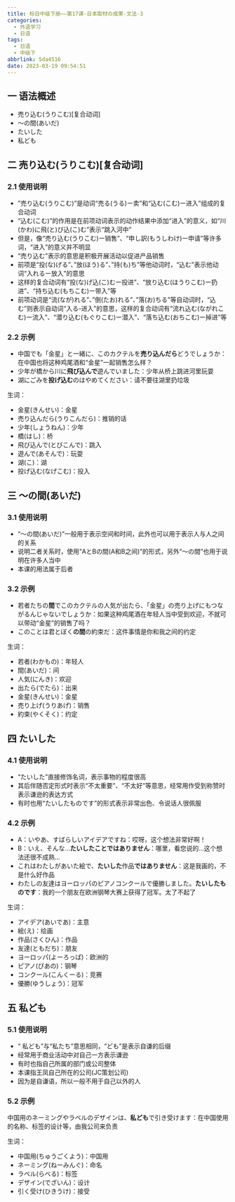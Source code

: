 ```yaml
---
title: 标日中级下册——第17课-日本取材の成果-文法-3
categories:
  - 外语学习
  - 日语
tags:
  - 日语
  - 中级下
abbrlink: 5da4516
date: 2023-03-19 09:54:51
---
```

## 一 语法概述

* 売り込む(うりこむ)[复合动词]
* ～の間(あいだ)
* たいした
* 私ども

<!--more-->

## 二 売り込む(うりこむ)[复合动词]

### 2.1 使用说明

* ”売り込む(うりこむ)”是动词“売る(うる)ー卖”和“込む(こむ)ー进入”组成的复合动词
* “込む(こむ)”的作用是在前项动词表示的动作结果中添加“进入”的意义，如“川(かわ)に飛(と)び込(こ)む”表示“跳入河中”
* 但是，像“売り込む(うりこむ)ー销售”、“申し訳(もうしわけ)ー申请”等许多词，“进入”的意义并不明显
* “売り込む”表示的意思是积极开展活动以促进产品销售
* 前项是“投(な)げる”、”放(ほう)る”、”持(も)ち”等他动词时，“込む”表示他动词“入れるー放入”的意思
* 这样的复合动词有“投(な)げ込(こ)むー投进”、“放り込む(ほうりこむ)ー扔进”、“持ち込む(もちこむ)ー带入”等
* 前项动词是“流(なが)れる”、”倒(たお)れる”、”落(お)ちる”等自动词时，“込む”则表示自动词“入る-进入”的意思，这样的复合动词有“流れ込む(ながれこむ)ー流入”、“潜り込む(もぐりこむ)ー潜入”、“落ち込む(おちこむ)ー掉进”等

### 2.2 示例

* 中国でも「金星」と一緒に、このカクテルを**売り込んだら**どうでしょうか：在中国也将这种鸡尾酒和“金星”一起销售怎么样？
* 少年が橋から川に**飛び込んで**遊んでいました：少年从桥上跳进河里玩耍
* 湖にごみを**投げ込む**のはやめてください：请不要往湖里扔垃圾

生词：

* 金星(きんせい)：金星
* 売り込んだら(うりこんだら)：推销的话
* 少年(しょうねん)：少年
* 橋(はし)：桥
* 飛び込んで(とびこんで)：跳入
* 遊んで(あそんで)：玩耍
* 湖(こ)：湖
* 投げ込む(なげこむ)：投入

## 三 ～の間(あいだ)

### 3.1 使用说明

* “～の間(あいだ)”一般用于表示空间和时间，此外也可以用于表示人与人之间的关系
* 说明二者关系时，使用“AとBの間(A和B之间)”的形式，另外“～の間”也用于说明在许多人当中
* 本课的用法属于后者

### 3.2 示例

* 若者たちの**間**でこのカクテルの人気が出たら、「金星」の売り上げにもつながるんじゃないでしょうか：如果这种鸡尾酒在年轻人当中受到欢迎，不就可以带动“金星”的销售了吗？
* このことは君とぼく**の間**の約束だ：这件事情是你和我之间的约定

生词：

* 若者(わかもの)：年轻人
* 間(あいだ)：间
* 人気(にんき)：欢迎
* 出たら(でたら)：出来
* 金星(きんせい)：金星
* 売り上げ(うりあげ)：销售
* 約束(やくそく)：约定

## 四 たいした

### 4.1 使用说明

* “たいした”直接修饰名词，表示事物的程度很高
* 其后伴随否定形式时表示“不太重要”、“不太好”等意思，经常用作受到称赞时表示谦逊的表达方式
* 有时也用“たいしたものです”的形式表示非常出色、令说话人很佩服

### 4.2 示例

* A：いやあ、すばらしいアイデアですね：哎呀，这个想法非常好啊！
* B：いえ、そんな…**たいしたことではありません**：哪里，看您说的...这个想法还很不成熟...
* これはわたしがあいた絵で、**たいした**作品**ではありません**：这是我画的，不是什么好作品
* わたしの友達はヨーロッパのピアノコンクールで優勝しました。**たいしたものです**：我的一个朋友在欧洲钢琴大赛上获得了冠军。太了不起了

生词：

* アイデア(あいであ)：主意
* 絵(え)：绘画
* 作品(さくひん)：作品
* 友達(ともだち)：朋友
* ヨーロッパ(よーろっぱ)：欧洲的
* ピアノ(ぴあの)：钢琴
* コンクール(こんくーる)：竞赛
* 優勝(ゆうしょう)：冠军

## 五 私ども

### 5.1 使用说明

* “ 私ども”与“私たち”意思相同，“ども”是表示自谦的后缀
* 经常用于商业活动中对自己一方表示谦逊
* 有时也指自己所属的部门或公司整体
* 本课指王凤自己所在的公司(JC策划公司)
* 因为是自谦语，所以一般不用于自己以外的人

### 5.2 示例

中国用のネーミングやラベルのデザインは、**私ども**で引き受けます：在中国使用的名称、标签的设计等，由我公司来负责

生词：

* 中国用(ちゅうごくよう)：中国用
* ネーミング(ねーみんぐ)：命名
* ラベル(らべる)：标签
* デザイン(でざいん)：设计
* 引く受け(ひきうけ)：接受